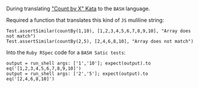 During translating ["Count by X" Kata](https://www.codewars.com/kata/count-by-x) to the `BASH` language.

Required a function that translates this kind of `JS` muliline string:
```
Test.assertSimilar(countBy(1,10), [1,2,3,4,5,6,7,8,9,10], "Array does not match")
Test.assertSimilar(countBy(2,5), [2,4,6,8,10], "Array does not match")
```

Into the `Ruby RSpec` code for a `BASH Satic tests`:

```
output = run_shell args: ['1','10']; expect(output).to eq('[1,2,3,4,5,6,7,8,9,10]')
output = run_shell args: ['2','5']; expect(output).to eq('[2,4,6,8,10]')
```